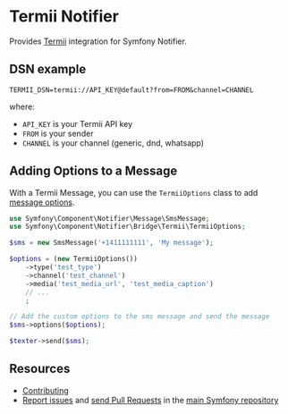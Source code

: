 Termii Notifier
=============

Provides [Termii](https://www.termii.com) integration for Symfony Notifier.

DSN example
-----------

```
TERMII_DSN=termii://API_KEY@default?from=FROM&channel=CHANNEL
```

where:

 - `API_KEY` is your Termii API key
 - `FROM` is your sender
 - `CHANNEL` is your channel (generic, dnd, whatsapp)

Adding Options to a Message
---------------------------

With a Termii Message, you can use the `TermiiOptions` class to add
[message options](https://developer.termii.com/messaging#send-message).

```php
use Symfony\Component\Notifier\Message\SmsMessage;
use Symfony\Component\Notifier\Bridge\Termii\TermiiOptions;

$sms = new SmsMessage('+1411111111', 'My message');

$options = (new TermiiOptions())
    ->type('test_type')
    ->channel('test_channel')
    ->media('test_media_url', 'test_media_caption')
    // ...
    ;

// Add the custom options to the sms message and send the message
$sms->options($options);

$texter->send($sms);
```

Resources
---------

 * [Contributing](https://symfony.com/doc/current/contributing/index.html)
 * [Report issues](https://github.com/symfony/symfony/issues) and
   [send Pull Requests](https://github.com/symfony/symfony/pulls)
   in the [main Symfony repository](https://github.com/symfony/symfony)

